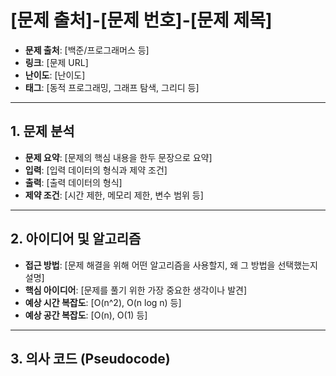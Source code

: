 # [문제 출처]-[문제 번호]-[문제 제목]
- **문제 출처**: [백준/프로그래머스 등]
- **링크**: [문제 URL]
- **난이도**: [난이도]
- **태그**: [동적 프로그래밍, 그래프 탐색, 그리디 등]

---

## 1. 문제 분석
- **문제 요약**: [문제의 핵심 내용을 한두 문장으로 요약]
- **입력**: [입력 데이터의 형식과 제약 조건]
- **출력**: [출력 데이터의 형식]
- **제약 조건**: [시간 제한, 메모리 제한, 변수 범위 등]

---

## 2. 아이디어 및 알고리즘
- **접근 방법**: [문제 해결을 위해 어떤 알고리즘을 사용할지, 왜 그 방법을 선택했는지 설명]
- **핵심 아이디어**: [문제를 풀기 위한 가장 중요한 생각이나 발견]
- **예상 시간 복잡도**: [O(n^2), O(n log n) 등]
- **예상 공간 복잡도**: [O(n), O(1) 등]

---

## 3. 의사 코드 (Pseudocode)
